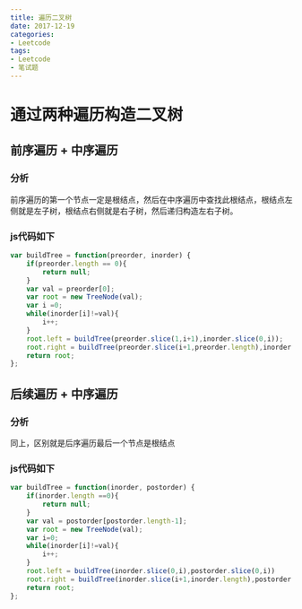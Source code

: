 ```yaml
---
title: 遍历二叉树
date: 2017-12-19
categories: 
- Leetcode
tags:
- Leetcode
- 笔试题
---
```


# 通过两种遍历构造二叉树


## 前序遍历 + 中序遍历

### 分析

前序遍历的第一个节点一定是根结点，然后在中序遍历中查找此根结点，根结点左侧就是左子树，根结点右侧就是右子树，然后递归构造左右子树。

### js代码如下

```javascript
var buildTree = function(preorder, inorder) {
    if(preorder.length == 0){
        return null;
    }
    var val = preorder[0];
    var root = new TreeNode(val);    
    var i =0;
    while(inorder[i]!=val){
        i++;
    }
    root.left = buildTree(preorder.slice(1,i+1),inorder.slice(0,i));
    root.right = buildTree(preorder.slice(i+1,preorder.length),inorder.slice(i+1,inorder.length));
    return root;
};
```
## 后续遍历 + 中序遍历

### 分析

同上，区别就是后序遍历最后一个节点是根结点

### js代码如下

```javascript
var buildTree = function(inorder, postorder) {
    if(inorder.length ==0){
        return null;
    }
    var val = postorder[postorder.length-1];
    var root = new TreeNode(val);
    var i=0;
    while(inorder[i]!=val){
        i++;
    }
    root.left = buildTree(inorder.slice(0,i),postorder.slice(0,i))
    root.right = buildTree(inorder.slice(i+1,inorder.length),postorder.slice(i,postorder.length-1));
    return root;
};
```



